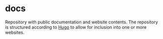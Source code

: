 # docs

Repository with public documentation and website contents. The repository is structured according to
[Hugo](https://gohugo.io/) to allow for inclusion into one or more websites.

